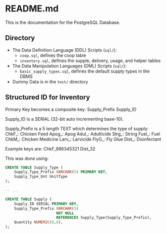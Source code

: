 # README.md

This is the documentation for the PostgreSQL Database.

## Directory

- The Data Definition Language (DDL) Scripts (`sql/`):
	- `coop.sql`, defines the coop table
	- `inventory.sql`, defines the supple, delivery, usage, and helper tables
- The Data Manipulation Languages (DML) Scripts (`sql/`):
	- `basic_supply_types.sql`, defines the default supply types in the DBMS
- Dummy Data is in the `test/` directory

## Structured ID for Inventory
Primary Key becomes a composite key:
	Supply_Prefix
	Supply_ID

Supply_ID is a SERIAL (32-bit auto incrementing base-10).

Supply_Prefix is a 5 length TEXT which determines the type of supply:
	ChkF_: Chicken Feed
	Apog_: Apog
	Adul_: Adulticide
	Strg_: String
	Fuel_: Fuel
	ChkM_: Chicken Medicine
	Larv_: Larvicide
	FlyG_: Fly Glue
	Dist_: Disinfectant

Example keys are:
	ChkF_986345321
	Dist_32

This was done using:
```sql
CREATE TABLE Supply_Type (
    Supply_Type_Prefix VARCHAR(5) PRIMARY KEY,      
    Supply_Type_Unt UnitType
);

-- ...

CREATE TABLE Supply (
    Supply_ID SERIAL PRIMARY KEY,
    Supply_Type_Prefix VARCHAR(5) 
                       NOT NULL 
                       REFERENCES Supply_Type(Supply_Type_Prefix),
    Quantity NUMERIC(8,8),
);
```